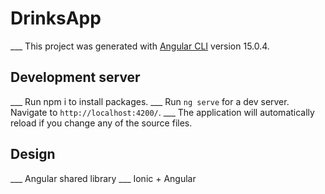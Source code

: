 # DrinksApp

___ This project was generated with [Angular CLI](https://github.com/angular/angular-cli) version 15.0.4.

## Development server

___ Run npm i to install packages.
___ Run `ng serve` for a dev server. Navigate to `http://localhost:4200/`. 
___ The application will automatically reload if you change any of the source files.

## Design

___ Angular shared library
___ Ionic + Angular
